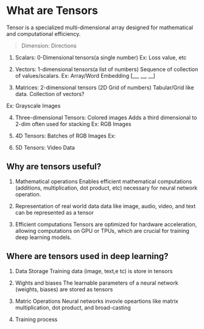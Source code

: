 # What are Tensors
Tensor is a specialized multi-dimensional array designed for mathematical and computational efficiency.

> Dimension: Directions

1. Scalars: 0-Dimensional tensors(a single number)
Ex: Loss value, etc

2. Vectors: 1-dimensional tensors(a list of numbers)
Sequence of collection of values/scalars.
Ex: Array/Word Embedding [__, __, __]

3. Matrices: 2-dimensional tensors (2D Grid of numbers)
Tabular/Grid like data. Collection of vectors?

Ex: Grayscale Images

4. Three-dimensional Tensors: Colored images
Adds a third dimensional to 2-dim often used for stacking
Ex: RGB Images

5. 4D Tensors: Batches of RGB Images
Ex:

6. 5D Tensors: Video Data

## Why are tensors useful?

1. Mathematical operations
Enables efficient mathematical computations (additions, multiplication, dot product, etc) necessary for neural network operation.

2. Representation of real world data
data like image, audio, video, and text can be represented as a tensor

3. Efficient computations
Tensors are optimized for hardware acceleration, allowing computations on GPU or TPUs, which are crucial for training deep learning models.


## Where are tensors used in deep learning?
1. Data Storage
Training data (image, text,e tc) is store in tensors

2. Wights and biases
The learnable parameters of a neural network (weights, biases) are stored as tensors

3. Matric Operations
Neural networks invovle opeartions like matrix multiplication, dot product, and broad-casting

4. Training process

